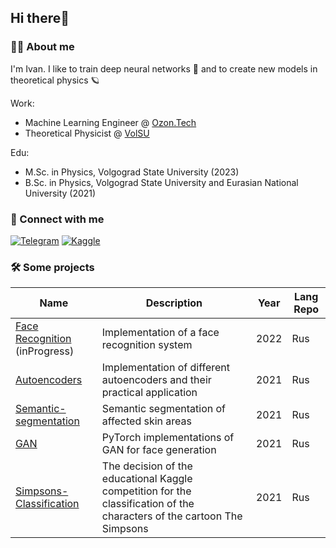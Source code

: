 <!--
**ivantipow/ivantipow** is a ✨ _special_ ✨ repository because its `README.md` (this file) appears on your GitHub profile.

Here are some ideas to get you started:

- 🔭 I’m currently working on ...
- 🌱 I’m currently learning ...
- 👯 I’m looking to collaborate on ...
- 🤔 I’m looking for help with ...
- 💬 Ask me about ...
- 📫 How to reach me: ...
- 😄 Pronouns: ...
- ⚡ Fun fact: ...
-->

## Hi there👋 <!--![Visitors](https://visitor-badge.glitch.me/badge?page_id=ivantipow) -->

### 👨‍💻 About me 
I'm Ivan. I like to train deep neural networks 🤖 and to create new models in theoretical physics 🪐

Work:
- Machine Learning Engineer @ [Ozon.Tech](https://tech.ozon.ru)
- Theoretical Physicist @ [VolSU](https://volsu.ru/other/eng/)

Edu:
- M.Sc. in Physics, Volgograd State University (2023)
- B.Sc. in Physics, Volgograd State University and Eurasian National University (2021)
<!--
✌️ My name is Ivan, I am 22 years old. I've been doing programming and physics for about 5 years. 

🎓 I'm currently studying for a master's degree in Physics.

🔎 I'm presently studying Deep Learning, doing research in chemical physics and quantum computing.


### 🛠 Languages & Tools

Proficient: 
![Python](https://img.shields.io/badge/-Python-0f0f0f?style=flat-square&logo=python)
![PyTorch](https://img.shields.io/badge/-PyTorch-0f0f0f?style=flat-square&logo=pytorch)
![scikit-learn](https://img.shields.io/badge/-ScikitLearn-0f0f0f?style=flat-square&logo=scikit-learn)
![pandas](https://img.shields.io/badge/-Pandas-0f0f0f?style=flat-square&logo=pandas)
![numpy](https://img.shields.io/badge/-NumPy-0f0f0f?style=flat-square&logo=numpy)
![scipy](https://img.shields.io/badge/-SciPy-0f0f0f?style=flat-square&logo=scipy)
![xgboost](https://img.shields.io/badge/-XGBoost-0f0f0f?style=flat-square&logo=xgboost)
![wolfram](https://img.shields.io/badge/-WolframLanguage-0f0f0f?style=flat-square&logo=Wolfram-Mathematica)
![matlab](https://img.shields.io/badge/-MATLAB-0f0f0f?style=flat-square&logo=matlab)
![latex](https://img.shields.io/badge/-LaTeX-0f0f0f?style=flat-square&logo=latex)

Familiar with: 
![C](https://img.shields.io/badge/-C-0f0f0f?style=flat-square&logo=C)
![C++](https://img.shields.io/badge/-C++-0f0f0f?style=flat-square&logo=c%2B%2B)
![Java](https://img.shields.io/badge/-Java-0f0f0f?style=flat-square&logo=Java)
![PostgreSQL](https://img.shields.io/badge/-PostgreSQL-0f0f0f?style=flat-square&logo=PostgreSQL)
-->


### 🤝 Connect with me

[![Telegram](https://img.shields.io/badge/-Telegram-0f0f0f?style=for-the-badge&logo=telegram)](https://t.me/ivantipow)
[![Kaggle](https://img.shields.io/badge/-Kaggle-0f0f0f?style=for-the-badge&logo=kaggle)](https://www.kaggle.com/ivantipov)


### 🛠 Some projects

| Name | Description | Year | Lang Repo |
|------|-------------|------|------|
| [Face Recognition](https://github.com/ivantipow/Face-Recognition) (inProgress) | Implementation of a face recognition system | 2022 | Rus |
| [Autoencoders](https://github.com/ivantipow/Autoencoders) | Implementation of different autoencoders and their practical application | 2021 | Rus |
| [Semantic-segmentation](https://github.com/ivantipow/Semantic-segmentation) | Semantic segmentation of affected skin areas | 2021 | Rus |
| [GAN](https://github.com/ivantipow/GAN) | PyTorch implementations of GAN for face generation| 2021 | Rus |
| [Simpsons-Classification](https://github.com/ivantipow/Simpsons-Classification) | The decision of the educational Kaggle competition for the classification of the characters of the cartoon The Simpsons | 2021 | Rus |

<!--
### 📈 GitHub Stats

![Ivan Antipov GitHub Stats](https://github-readme-stats.vercel.app/api?username=ivantipow&count_private=true&hide=contribs,issues,prs&show_icons=true&theme=dark&bg_color=30,0f0f0f,066052&title_color=fff&text_color=fff&icon_color=cbdea6)
-->
